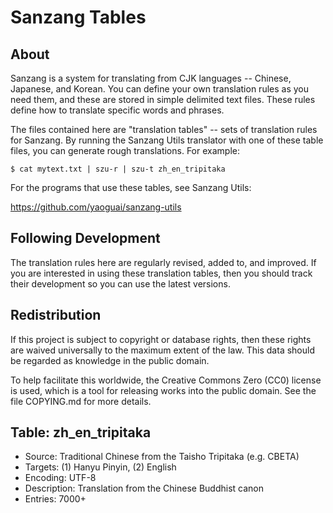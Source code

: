 Sanzang Tables
==============

About
-----
Sanzang is a system for translating from CJK languages -- Chinese, Japanese,
and Korean. You can define your own translation rules as you need them, and
these are stored in simple delimited text files. These rules define how to
translate specific words and phrases.

The files contained here are "translation tables" -- sets of translation rules
for Sanzang. By running the Sanzang Utils translator with one of these table
files, you can generate rough translations. For example:

    $ cat mytext.txt | szu-r | szu-t zh_en_tripitaka

For the programs that use these tables, see Sanzang Utils:

<https://github.com/yaoguai/sanzang-utils>

Following Development
---------------------
The translation rules here are regularly revised, added to, and improved. If
you are interested in using these translation tables, then you should track
their development so you can use the latest versions.

Redistribution
--------------
If this project is subject to copyright or database rights, then these rights
are waived universally to the maximum extent of the law. This data should be
regarded as knowledge in the public domain.

To help facilitate this worldwide, the Creative Commons Zero (CC0) license is
used, which is a tool for releasing works into the public domain. See the file
COPYING.md for more details.

Table: zh_en_tripitaka
----------------------
* Source: Traditional Chinese from the Taisho Tripitaka (e.g. CBETA)
* Targets: (1) Hanyu Pinyin, (2) English
* Encoding: UTF-8
* Description: Translation from the Chinese Buddhist canon
* Entries: 7000+
